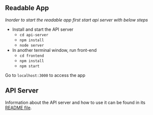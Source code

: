 ## Readable App
*Inorder to start the readable app first start api server with below steps*
* Install and start the API server
    - `cd api-server`
    - `npm install`
    - `node server`
* In another terminal window, run front-end
    - `cd frontend`
    - `npm install`
    - `npm start`

Go to `localhost:3000` to access the app

## API Server
Information about the API server and how to use it can be found in its [README file](api-server/README.md).
